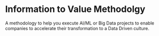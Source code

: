 # Information to Value  Methodolgy
A methodology to help you execute AI/ML or Big Data projects to enable companies to accelerate their transformation to a Data Driven culture. 
